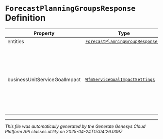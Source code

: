 # `ForecastPlanningGroupsResponse` Definition

| Property | Type | Required | Description |
|----------|------|----------|-------------|
| entities | [`ForecastPlanningGroupResponse[]`](forecastplanninggroupresponse-definition.md) | No |  |
| businessUnitServiceGoalImpact | [`WfmServiceGoalImpactSettings`](wfmservicegoalimpactsettings-definition.md) | No | A snapshot of a business unit’s service goal impact settings taken at forecast generation time. |

---

*This file was automatically generated by the Generate Genesys Cloud Platform API classes utility on 2025-04-24T15:04:26.009Z*